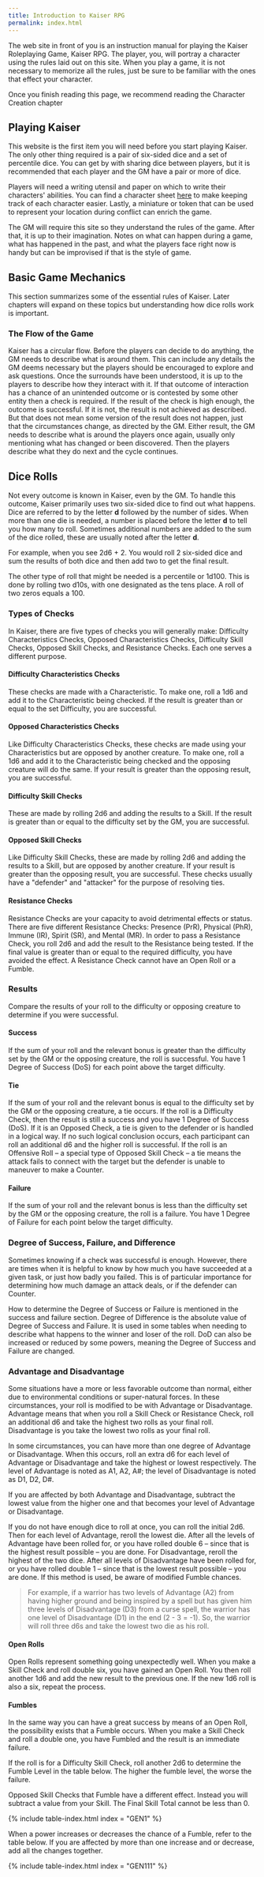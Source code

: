 ```yaml
---
title: Introduction to Kaiser RPG
permalink: index.html
---
```


The web site in front of you is an instruction manual for playing the Kaiser Roleplaying Game, Kaiser RPG. The player, you, will portray a character using the rules laid out on this site. When you play a game, it is not necessary to memorize all the rules, just be sure to be familiar with the ones that effect your character.

Once you finish reading this page, we recommend reading the Character Creation chapter

## Playing Kaiser
This website is the first item you will need before you start playing Kaiser. The only other thing required is a pair of six-sided dice and a set of percentile dice. You can get by with sharing dice between players, but it is recommended that each player and the GM have a pair or more of dice.

Players will need a writing utensil and paper on which to write their characters' abilities. You can find a character sheet [here](todo.html) to make keeping track of each character easier. Lastly, a miniature or token that can be used to represent your location during conflict can enrich the game.

The GM will require this site so they understand the rules of the game. After that, it is up to their imagination. Notes on what can happen during a game, what has happened in the past, and what the players face right now is handy but can be improvised if that is the style of game.

## Basic Game Mechanics
This section summarizes some of the essential rules of Kaiser. Later chapters will expand on these topics but understanding how dice rolls work is important.

### The Flow of the Game
Kaiser has a circular flow. Before the players can decide to do anything, the GM needs to describe what is around them. This can include any details the GM deems necessary but the players should be encouraged to explore and ask questions. Once the surrounds have been understood, it is up to the players to describe how they interact with it. If that outcome of interaction has a chance of an unintended outcome or is contested by some other entity then a check is required. If the result of the check is high enough, the outcome is successful. If it is not, the result is not achieved as described. But that does not mean some version of the result does not happen, just that the circumstances change, as directed by the GM. Either result, the GM needs to describe what is around the players once again, usually only mentioning what has changed or been discovered. Then the players describe what they do next and the cycle continues.

## Dice Rolls

Not every outcome is known in Kaiser, even by the GM. To handle this outcome, Kaiser primarily uses two six-sided dice to find out what happens. Dice are referred to by the letter **d** followed by the number of sides. When more than one die is needed, a number is placed before the letter **d** to tell you how many to roll. Sometimes additional numbers are added to the sum of the dice rolled, these are usually noted after the letter **d**. 

For example, when you see 2d6 + 2. You would roll 2 six-sided dice and sum the results of both dice and then add two to get the final result.

The other type of roll that might be needed is a percentile or 1d100. This is done by rolling two d10s, with one designated as the tens place. A roll of two zeros equals a 100. 

### Types of Checks
In Kaiser, there are five types of checks you will generally make: Difficulty Characteristics Checks, Opposed Characteristics Checks, Difficulty Skill Checks, Opposed Skill Checks, and Resistance Checks. Each one serves a different purpose.

#### Difficulty Characteristics Checks
These checks are made with a Characteristic. To make one, roll a 1d6 and add it to the Characteristic being checked. If the result is greater than or equal to the set Difficulty, you are successful.

#### Opposed Characteristics Checks
Like Difficulty Characteristics Checks, these checks are made using your Characteristics but are opposed by another creature. To make one, roll a 1d6 and add it to the Characteristic being checked and the opposing creature will do the same. If your result is greater than the opposing result, you are successful.

#### Difficulty Skill Checks 
These are made by rolling 2d6 and adding the results to a Skill. If the result is greater than or equal to the difficulty set by the GM, you are successful.

#### Opposed Skill Checks
Like Difficulty Skill Checks, these are made by rolling 2d6 and adding the results to a Skill, but are opposed by another creature. If your result is greater than the opposing result, you are successful. These checks usually have a "defender" and "attacker" for the purpose of resolving ties.

#### Resistance Checks
Resistance Checks are your capacity to avoid detrimental effects or status. There are five different Resistance Checks: Presence (PrR), Physical (PhR), Immune (IR), Spirit (SR), and Mental (MR). In order to pass a Resistance Check, you roll 2d6 and add the result to the Resistance being tested. If the final value is greater than or equal to the required difficulty, you have avoided the effect. A Resistance Check cannot have an Open Roll or a Fumble.

### Results
Compare the results of your roll to the difficulty or opposing creature to determine if you were successful.

#### Success
If the sum of your roll and the relevant bonus is greater than the difficulty set by the GM or the opposing creature, the roll is successful. You have 1 Degree of Success (DoS) for each point above the target difficulty.

#### Tie
If the sum of your roll and the relevant bonus is equal to the difficulty set by the GM or the opposing creature, a tie occurs. If the roll is a Difficulty Check, then the result is still a success and you have 1 Degree of Success (DoS). If it is an Opposed Check, a tie is given to the defender or is handled in a logical way. If no such logical conclusion occurs, each participant can roll an additional d6 and the higher roll is successful. If the roll is an Offensive Roll – a special type of Opposed Skill Check – a tie means the attack fails to connect with the target but the defender is unable to maneuver to make a Counter. 

#### Failure
If the sum of your roll and the relevant bonus is less than the difficulty set by the GM or the opposing creature, the roll is a failure. You have 1 Degree of Failure for each point below the target difficulty.

### Degree of Success, Failure, and Difference
Sometimes knowing if a check was successful is enough. However, there are times when it is helpful to know by how much you have succeeded at a given task, or just how badly you failed. This is of particular importance for determining how much damage an attack deals, or if the defender can Counter.

How to determine the Degree of Success or Failure is mentioned in the success and failure section. Degree of Difference is the absolute value of Degree of Success and Failure. It is used in some tables when needing to describe what happens to the winner and loser of the roll. DoD can also be increased or reduced by some powers, meaning the Degree of Success and Failure are changed.

### Advantage and Disadvantage
Some situations have a more or less favorable outcome than normal, either due to environmental conditions or super-natural forces. In these circumstances, your roll is modified to be with Advantage or Disadvantage. Advantage means that when you roll a Skill Check or Resistance Check, roll an additional d6 and take the highest two rolls as your final roll. Disadvantage is you take the lowest two rolls as your final roll. 

In some circumstances, you can have more than one degree of Advantage or Disadvantage. When this occurs, roll an extra d6 for each level of Advantage or Disadvantage and take the highest or lowest respectively. The level of Advantage is noted as A1, A2, A#; the level of Disadvantage is noted as D1, D2, D#.

If you are affected by both Advantage and Disadvantage, subtract the lowest value from the higher one and that becomes your level of Advantage or Disadvantage.

If you do not have enough dice to roll at once, you can roll the initial 2d6. Then for each level of Advantage, reroll the lowest die. After all the levels of Advantage have been rolled for, or you have rolled double 6 – since that is the highest result possible – you are done. For Disadvantage, reroll the highest of the two dice. After all levels of Disadvantage have been rolled for, or you have rolled double 1 – since that is the lowest result possible – you are done. If this method is used, be aware of modified Fumble chances.

> For example, if a warrior has two levels of Advantage (A2) from having higher ground and being inspired by a spell but has given him three levels of Disadvantage (D3) from a curse spell, the warrior has one level of Disadvantage (D1) in the end (2 - 3 = -1). So, the warrior will roll three d6s and take the lowest two die as his roll.

#### Open Rolls
Open Rolls represent something going unexpectedly well. When you make a Skill Check and roll double six, you have gained an Open Roll. You then roll another 1d6 and add the new result to the previous one. If the new 1d6 roll is also a six, repeat the process.

#### Fumbles
In the same way you can have a great success by means of an Open Roll, the possibility exists that a Fumble occurs. When you make a Skill Check and roll a double one, you have Fumbled and the result is an immediate failure.

If the roll is for a Difficulty Skill Check, roll another 2d6 to determine the Fumble Level in the table below. The higher the fumble level, the worse the failure. 

Opposed Skill Checks that Fumble have a different effect. Instead you will subtract a value from your Skill. The Final Skill Total cannot be less than 0.

{% include table-index.html index = "GEN1" %}

When a power increases or decreases the chance of a Fumble, refer to the table below. If you are affected by more than one increase and or decrease, add all the changes together.

{% include table-index.html index = "GEN111" %}
